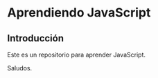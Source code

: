 # Aprendiendo JavaScript

## Introducción
Este es un repositorio para aprender JavaScript.

Saludos.
